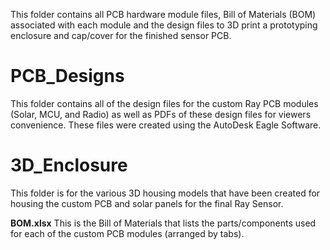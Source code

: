 This folder contains all PCB hardware module files, Bill of Materials (BOM) associated with each module and the design files to 3D print a prototyping enclosure and cap/cover for the finished sensor PCB.

# PCB_Designs
This folder contains all of the design files for the custom Ray PCB modules (Solar, MCU, and Radio) as well as PDFs of these design files for viewers convenience.  These files were created using the AutoDesk Eagle Software.

# 3D_Enclosure
This folder is for the various 3D housing models that have been created for housing the custom PCB and solar panels for the final Ray Sensor.  

**BOM.xlsx**
This is the Bill of Materials that lists the parts/components used for each of the custom PCB modules (arranged by tabs).
